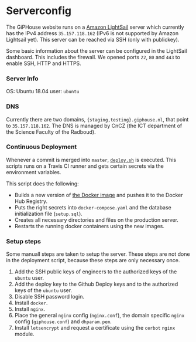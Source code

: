 # Serverconfig

The GiPHouse website runs on a [Amazon LightSail](https://aws.amazon.com/lightsail/) server which currently has the IPv4 address `35.157.118.162` (IPv6 is not supported by Amazon Lightsail yet). This server can be reached via SSH (only with publickey).

Some basic information about the server can be configured in the LightSail dashboard. This includes the firewall. 
We opened ports `22`, `80` and `443` to enable SSH, HTTP and HTTPS.

### Server Info
OS: Ubuntu 18.04
user: `ubuntu`

### DNS
Currently there are two domains, `{staging,testing}.giphouse.nl`, that point to `35.157.118.162`.
The DNS is managed by CnCZ (the ICT department of the Science Faculty of the Radboud).

### Continuous Deployment
Whenever a commit is merged into `master`, [`deploy.sh`](https://github.com/GipHouse/GiPHouse-Spring-2019/blob/master/resources/deploy.sh) is executed. This scripts runs on a Travis CI runner and gets certain secrets via the environment variables.

This script does the following:
- Builds a new version of [the Docker image](https://hub.docker.com/r/giphouse/giphousewebsite) and pushes it to the Docker Hub Registry.
- Puts the right secrets into `docker-compose.yaml` and the database initialization file (`setup.sql`). 
- Creates all necessary directories and files on the production server.
- Restarts the running docker containers using the new images.

### Setup steps
Some manuall steps are taken to setup the server. These steps are not done in the deployment script, because these steps are only necessary once.

1. Add the SSH public keys of engineers to the authorized keys of the `ubuntu` user. 
2. Add the deploy key to the Github Deploy keys and to the authorized keys of the `ubuntu` user.
3. Disable SSH password login.
4. Install `docker`.
5. Install `nginx`.
6. Place the general `nginx` config (`nginx.conf`), the domain specific `nginx` config (`giphouse.conf`) and `dhparam.pem`.
7. Install `letsencrypt` and request a certificate using the `cerbot` `nginx` module.
